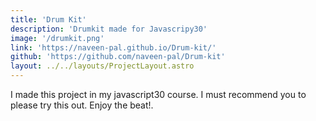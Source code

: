 ```yaml
---
title: 'Drum Kit'
description: 'Drumkit made for Javascripy30'
image: '/drumkit.png'
link: 'https://naveen-pal.github.io/Drum-kit/'
github: 'https://github.com/naveen-pal/Drum-kit'
layout: ../../layouts/ProjectLayout.astro
---
```


I made this project in my javascript30 course. I must recommend you to please try this out.
Enjoy the beat!. 
